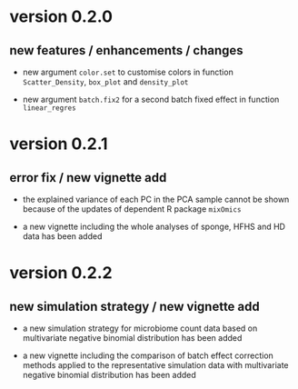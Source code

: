 # version 0.2.0

## new features / enhancements / changes

* new argument `color.set` to customise colors in function `Scatter_Density`, `box_plot` and `density_plot`

* new argument `batch.fix2` for a second batch fixed effect in function `linear_regres`

# version 0.2.1

## error fix / new vignette add

* the explained variance of each PC in the PCA sample cannot be shown because of the updates of dependent R package `mixOmics`

* a new vignette including the whole analyses of sponge, HFHS and HD data has been added


# version 0.2.2

## new simulation strategy / new vignette add

* a new simulation strategy for microbiome count data based on multivariate negative binomial distribution has been added

* a new vignette including the comparison of batch effect correction methods applied to the representative simulation data with multivariate negative binomial distribution has been added

